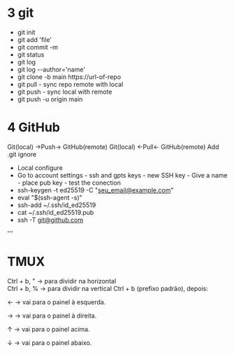 # 3 git
- git init
- git add 'file'
- git commit -m
- git status
- git log
- git log --author='name'
- git clone -b main https://url-of-repo
- git pull - sync repo remote with local 
- git push - sync local with remote
- git push -u origin main
# 4 GitHub
Git(local) ->Push-> GitHub(remote)
Git(local) <-Pull<- GitHub(remote)
Add .git ignore
- Local configure
- Go to account settings - ssh and gpts keys - new SSH key - Give a name - place pub key - test the conection
- ssh-keygen -t ed25519 -C "seu_email@example.com"
- eval "$(ssh-agent -s)"
- ssh-add ~/.ssh/id_ed25519
- cat ~/.ssh/id_ed25519.pub
- ssh -T git@github.com

'''
# TMUX
Ctrl + b, "  → para dividir na horizontal  
Ctrl + b, %  → para dividir na vertical
Ctrl + b (prefixo padrão), depois:

← → vai para o painel à esquerda.

→ → vai para o painel à direita.

↑ → vai para o painel acima.

↓ → vai para o painel abaixo.

